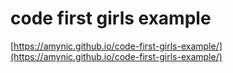 # code first girls example

[https://amynic.github.io/code-first-girls-example/](https://amynic.github.io/code-first-girls-example/)
